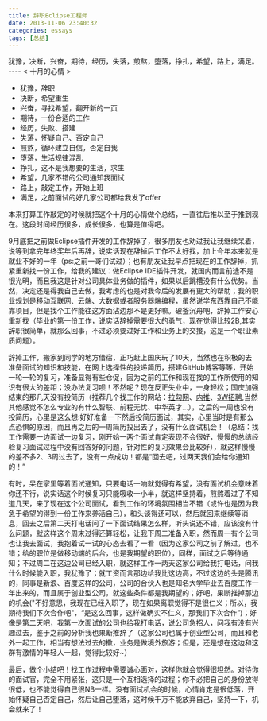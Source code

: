```yaml
---
title: 辞职Eclipse工程师
date: 2013-11-06 23:40:32
categories: essays
tags: [总结]
---
```

犹豫，决断，兴奋，期待，经历，失落，煎熬，堕落，挣扎，希望，路上，满足。 ---- < 十月的心情 >

+ 犹豫，辞职
+ 决断，希望重生
+ 兴奋，寻找希望，翻开新的一页
+ 期待，一份合适的工作
+ 经历，失败、搭建
+ 失落，怀疑自己、否定自己
+ 煎熬，循环建立自信，否定自我
+ 堕落，生活规律混乱
+ 挣扎，这不是我想要的生活，求生
+ 希望，几家不错的公司通知我面试
+ 路上，敲定工作，开始上班
+ 满足，之前面试的好几家公司都给我发了offer

<!-- more -->

本来打算工作敲定的时候就把这个十月的心情做个总结，一直往后推以至于推到现在。这段时间经历很多，成长很多，也算是值得吧。

9月底把之前做Eclipse插件开发的工作辞掉了，很多朋友也劝过我让我继续呆着，说等到拿完年终奖年后再辞，说实话现在辞掉后工作不太好找，加上今年本来就是就业不好的一年（ps:之前一哥们试过）；也有朋友让我早点把现在的工作辞掉，抓紧重新找一份工作，给我的建议：做Eclipse IDE插件开发，就国内而言前途不是很光明，而且我这是针对公司具体业务做的插件，如果以后跳槽没有什么优势。当然，决定还是得我自己去做，我考虑的也是对我今后的发展有更大的帮助；我的职业规划是移动互联网、云端、大数据或者服务器端编程，虽然说学东西靠自己不能靠项目，但是找个工作能往这方面沾边那不是更好嘛。破釜沉舟吧，辞掉工作安心重新找（毕业的第一份工作，说实话辞掉需要很大的勇气，现在觉得比较2B,其实辞职很简单，就那么回事，不过必须要过好工作和业务上的交接，这是一个职业素质问题）。

辞掉工作，搬家到同学的地方借宿，正巧赶上国庆玩了10天，当然也在积极的去准备面试的知识和技能，在网上选择性的投递简历，搭建GitHub博客等等，开始一轮一轮的复习，准备显得有些仓促，因为之前的工作和现在找的工作所使用的知识有很大的差距；没办法复习呗！不然呢？现在反正失业中，一身轻松；国庆加强结束的那几天没有投简历（推荐几个找工作的网站：<a href="http://www.lagou.com/">拉勾网</a>、<a href="http://t.neitui.me/">内推</a>、<a href="http://www.3wzhaopin.com/">3W招聘</a>,当然其他感觉不怎么专业的有什么智联、前程无忧、中华英才...），之后的一周也没有投简历，心里是这么想:好好准备一下然后投简历面试，其实，心里当时是有那么点恐惧的原因，而且再之后的一周简历投出去了，没有什么面试机会！（总结：找工作需要一边面试一边复习，刚开始一两个面试肯定表现不会很好，慢慢的总结经验复习面试过程中没有回答好的问题，针对性的复习效果会比较好），就这样慢慢的差不多2、3周过去了，没有一点成功！都是“回去吧，过两天我们会给你通知的！”

有时，呆在家里等着面试通知，只要电话一响就觉得有希望，没有面试机会意味着你还不行，说实话这个时候复习只能吸收一小半，就这样坚持着，煎熬着过了不知道几天，来了现在这个公司面试，看到工作的环境氛围相当不错（或许也是因为我急于希望的得到一份工作来养活自己），和头谈得还可以，然后就回来继续等消息，回去之后第二天打电话问了一下面试结果怎么样，听头说还不错，应该没有什么问题，就这样这个周末过得还算轻松，让我下周二准备入职，然而周一有个公司也让我去面试，我抱着试一试的心态去看了一看（因为这家公司之前了解过，也不错；给的职位是做移动端的后台，也是我期望的职位），同样，面试之后等待通知；不过周二在这边公司已经入职，就这样工作一两天这家公司给我打电话，问我什么时候能入职，我犹豫了；就工资而言那边给我比这边高，不过这边的头是腾讯的，同事是新浪、百度这样的公司，公司的合伙人也是知名大学毕业去百度工作一年出来的，而且属于创业型公司，就这些条件都是我期望的；好吧，果断推掉那边的机会("不好意思，我现在已经入职了，现在如果离职觉得不是很仁义；所以，我期待我们下次合作吧"，“是这么回事，这样做确实不仁义，那我们下次合作”)；好像是第二天吧，我第一次面试的公司也给我打电话，说公司急招人，问我有没有兴趣过去，鉴于之前的分析我也果断推辞了（这家公司也属于创业型公司，而且和老外一起工作，相当有想法过去的撒，业务是做境外旅游；但是，还是想在这边和这群有激情的年轻人一起，觉得比较好~）

最后，做个小结吧！找工作过程中需要诚心面对，这样你就会觉得很坦然。对待你的面试官，完全不用紧张，这只是一个互相选择的过程；你不必把自己的身份放得很低，也不能觉得自己很NB一样。没有面试机会的时候，心情肯定是很低落，开始怀疑自己否定自己，然后让自己堕落，这时候千万不能放弃自己，坚持一下，机会就来了！